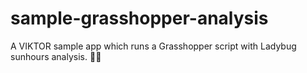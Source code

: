 # sample-grasshopper-analysis
A VIKTOR sample app which runs a Grasshopper script with Ladybug sunhours analysis. 🦗🐞
